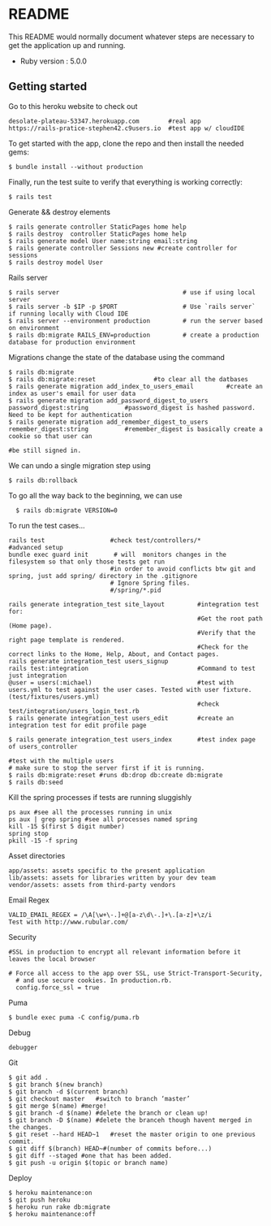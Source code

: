 # README

This README would normally document whatever steps are necessary to get the
application up and running.

* Ruby version : 5.0.0


## Getting started

Go to this heroku website to check out
```
desolate-plateau-53347.herokuapp.com        #real app
https://rails-pratice-stephen42.c9users.io  #test app w/ cloudIDE
```
To get started with the app, clone the repo and then install the needed gems:

```
$ bundle install --without production
```
Finally, run the test suite to verify that everything is working correctly:

```
$ rails test
```

Generate && destroy elements
```
$ rails generate controller StaticPages home help
$ rails destroy  controller StaticPages home help
$ rails generate model User name:string email:string
$ rails generate controller Sessions new #create controller for sessions
$ rails destroy model User

```
Rails server
```
$ rails server                                  # use if using local server
$ rails server -b $IP -p $PORT                  # Use `rails server` if running locally with Cloud IDE
$ rails server --environment production         # run the server based on environment
$ rails db:migrate RAILS_ENV=production         # create a production database for production environment
```

Migrations change the state of the database using the command
```
$ rails db:migrate
$ rails db:migrate:reset                #to clear all the datbases
$ rails generate migration add_index_to_users_email         #create an index as user's email for user data
$ rails generate migration add_password_digest_to_users password_digest:string          #password_digest is hashed password. Need to be kept for authentication
$ rails generate migration add_remember_digest_to_users remember_digest:string          #remember_digest is basically create a cookie so that user can
                                                                                        #be still signed in.
```
We can undo a single migration step using
```
$ rails db:rollback
```
To go all the way back to the beginning, we can use
```
  $ rails db:migrate VERSION=0
```
To run the test cases...
```
rails test                  #check test/controllers/*
#advanced setup
bundle exec guard init       # will  monitors changes in the filesystem so that only those tests get run
                            #in order to avoid conflicts btw git and spring, just add spring/ directory in the .gitignore
                            # Ignore Spring files.
                            #/spring/*.pid

rails generate integration_test site_layout         #integration test for:
                                                    #Get the root path (Home page).
                                                    #Verify that the right page template is rendered.
                                                    #Check for the correct links to the Home, Help, About, and Contact pages.
rails generate integration_test users_signup
rails test:integration                              #Command to test just integration
@user = users(:michael)                             #test with users.yml to test against the user cases. Tested with user fixture. (test/fixtures/users.yml)
                                                    #check test/integration/users_login_test.rb
$ rails generate integration_test users_edit        #create an integration test for edit profile page

$ rails generate integration_test users_index       #test index page of users_controller

#test with the multiple users
# make sure to stop the server first if it is running.
$ rails db:migrate:reset #runs db:drop db:create db:migrate
$ rails db:seed
``` 
Kill the spring processes if tests are running sluggishly

```
ps aux #see all the processes running in unix
ps aux | grep spring #see all processes named spring
kill -15 $(first 5 digit number)
spring stop
pkill -15 -f spring
```
Asset directories
```
app/assets: assets specific to the present application
lib/assets: assets for libraries written by your dev team
vendor/assets: assets from third-party vendors
```
Email Regex
```
VALID_EMAIL_REGEX = /\A[\w+\-.]+@[a-z\d\-.]+\.[a-z]+\z/i
Test with http://www.rubular.com/
```
Security
```
#SSL in production to encrypt all relevant information before it leaves the local browser

# Force all access to the app over SSL, use Strict-Transport-Security,
  # and use secure cookies. In production.rb.
  config.force_ssl = true

```

Puma
```
$ bundle exec puma -C config/puma.rb
```

Debug
```
debugger
```

Git
```
$ git add .
$ git branch $(new branch)
$ git branch -d $(current branch)
$ git checkout master 	#switch to branch ‘master’
$ git merge $(name)	#merge!
$ git branch -d $(name)	#delete the branch or clean up!
$ git branch -D $(name)	#delete the branceh though havent merged in the changes.
$ git reset --hard HEAD~1	#reset the master origin to one previous commit.
$ git diff $(branch) HEAD~#(number of commits before...)
$ git diff --staged #one that has been added.
$ git push -u origin $(topic or branch name)
```

Deploy
```
$ heroku maintenance:on
$ git push heroku
$ heroku run rake db:migrate
$ heroku maintenance:off

```
